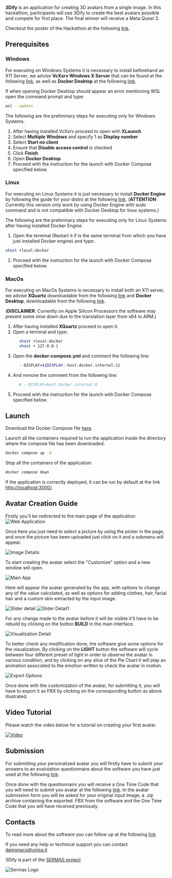 **3Dify** is an application for creating 3D avatars from a single image. In this hackathon, participants will use 3Dify to create the best avatars possible and compete for first place. The final winner will receive a Meta Quest 3.

Checkout the poster of the Hackathon at the following [link](hackathon_poster).

## Prerequisites

### Windows
For executing on Windows Systems it is necessary to install beforehand an X11 Server, we advise **VcXsrv Windows X Server** that can be found at the following [link](https://sourceforge.net/projects/vcxsrv/), as well as **Docker Desktop** at the following [link](https://www.docker.com/products/docker-desktop/).

If when opening Docker Desktop should appear an error mentioning WSL open the command prompt and type:
```bash
wsl --update
```

The following are the preliminary steps for executing only for Windows Systems.

1. After having installed VcXsrv proceed to open with **XLaunch** 
2. Select **Multiple Windows** and specify 1 as **Display number**
3. Select **Start no client**
4. Ensure that **Disable access control** is checked
5. Click **Finish**
6. Open **Docker Desktop**
7. Proceed with the instruction for the launch with Docker Compose specified below.

### Linux
For executing on Linux Systems it is just necessary to install **Docker Engine** by following the guide for your distro at the following [link](https://docs.docker.com/engine/). (**ATTENTION** Currently this version only work by using Docker Engine with sudo command and is not compatible with Docker Desktop for linux systems.)

The following are the preliminary steps for executing only for Linux Systems after having installed Docker Engine.

1. Open the terminal (Restart it if is the same terminal from which you have just installed Docker engine) and type:.
```bash
xhost +local:docker
```
2. Proceed with the instruction for the launch with Docker Compose specified below.
   
### MacOs
For executing on MacOs Systems is necessary to install both an X11 server, we advise **XQuartz** downloadable from the following [link](https://www.xquartz.org/) and **Docker Desktop**, downloadable from the following [link](https://www.docker.com/products/docker-desktop/).

(**DISCLAIMER**: Currently on Apple Silicon Processors the software may present some slow down due to the translation layer from x64 to ARM.)

1. After having installed **XQuartz** proceed to open it.
2. Open a terminal and type:
```bash
      xhost +local:docker
      xhost + 127.0.0.1
```
3. Open the **docker-compose.yml** and comment the following line:
```bash
      - DISPLAY=${DISPLAY:-host.docker.internal:1}
```
4. And remove the comment from the following line:
```bash
      # - DISPLAY=host.docker.internal:0
```
5. Proceed with the instruction for the launch with Docker Compose specified below.

## Launch
Download the Docker Compose file [here](https://github.com/isislab-unisa/3dify/blob/main-no-auth/docker-compose.yml).

Launch all the containers required to run the application inside the directory where the compose file has been downloaded:

```bash
docker compose up -d
```

Stop all the containers of the application:

```bash
docker compose down
```

If the application is correctly deployed, it can be run by default at the link [http://localhost:3000/](http://localhost:3000/).

## Avatar Creation Guide
Firstly you'll be redirected to the main page of the application
![Web Application](assets/WebAppNoAuth.png 'Web Application')

Once here you just need to select a picture by using the picker in the page, and once the picture has been uploaded just click on it and a submenu will appear.

![Image Details](assets/imageDetails.png)

To start creating the avatar select the "Customize" option and a new window will open.

![Main App](assets/mainApp.png)

Here will appear the avatar generated by the app, with options to change any of the value calcolated, as well as options for adding clothes, hair, facial hair and a custom skin extracted by the input image.

![Slider detail](assets/sliderDetails.png) ![Slider Detail1](assets/sliderDetail1.png)

For any change made to the avatar before it will be visible it'll have to be rebuild by clicking on the button **BUILD** in the main interface.

![Visualization Detail](assets/visualizationDetails.png)

To better check any modification done, the software give some options for the visualization.
By clicking on the **LIGHT** button the software will cycle between four different preset of light in order to observe the avatar in various condition, and by clicking on any slice of the Pie Chart it will play an animation associated to the emotion written to check the avatar in motion.

![Export Options](assets/exportOptions.png)

Once done with the customization of the avatar, for submitting it, you will have to export it as FBX by clicking on the corresponding button as above illustrated.

## Video Tutorial

Please watch the video below for a tutorial on creating your first avatar.

[![Video](https://img.youtube.com/vi/rxa-XgzOe4o/maxresdefault.jpg)](https://www.youtube.com/watch?v=rxa-XgzOe4o)

## Submission
For submitting your personalized avatar you will firstly have to submit your answers to an evalutation questionnaire about the software you have just used at the following [link](https://docs.google.com/forms/d/e/1FAIpQLSe5DHaWyE-WkAVEWZfn_ILZGjaDoMOo7jQkZExTNvNfIa3pXw/viewform?usp=sf_link).

Once done with the questionnaire you will receive a One Time Code that you will need to submit you avatar at the following [link](https://docs.google.com/forms/d/e/1FAIpQLSfQ6ZGOpwhaT1pxhsL_FKPeHul-4rumglk9ij3Out-Vxsa5Ew/viewform?usp=sf_link).
In the avatar submission form you will be asked for your original input Image, a .zip archive containing the exported .FBX from the software and the One Time Code that you will have received previously.


## Contacts

To read more about the software you can follow up at the following [link](https://isislab-unisa.github.io/3dify/)

If you need any help or technical support you can contact damonaco@unisa.it

3Dify is part of the [SERMAS project](https://sermasproject.eu/) 

![Sermas Logo](assets/SermasLogo.png)


